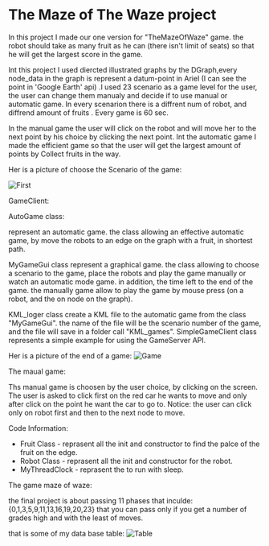 # The Maze of The Waze project

In this project I made our one version for "TheMazeOfWaze" game. the robot should take as many fruit as he can (there isn't limit of seats) so that he will get the largest score in the game.

Int this project I used diercted illustrated graphs by the DGraph,every node_data in the graph is represent a datum-point in Ariel (I can see the point in 'Google Earth' api) .I used 23 scenario as a game level for the user, the user can change them manualy and decide if to use manual or automatic game. In every scenarion there is a diffrent num of robot, and diffrend amount of fruits . Every game is 60 sec.

In the manual game the user will click on the robot and will move her to the next point by his choice by clicking the next point. Int the automatic game I made the efficient game so that the user will get the largest amount of points by Collect fruits in the way.

Her is a picture of choose the Scenario of the game:

![First](https://user-images.githubusercontent.com/57295881/72775177-093a8a80-3c16-11ea-9dbc-f4b1178ed92e.PNG)

GameClient:

AutoGame class:

represent an automatic game. the class allowing an effective automatic game, by move the robots to an edge on the graph with a fruit, in shortest path.

MyGameGui class represent a graphical game. the class allowing to choose a scenario to the game, place the robots and play the game manually or watch an automatic mode game. in addition, the time left to the end of the game. the manually game allow to play the game by mouse press (on a robot, and the on node on the graph).

KML_loger class create a KML file to the automatic game from the class "MyGameGui". the name of the file will be the scenario number of the game, and the file will save in a folder call "KML_games". SimpleGameClient class represents a simple example for using the GameServer API.

Her is a picture of the end of a game:
![Game](https://user-images.githubusercontent.com/57295881/72775306-86fe9600-3c16-11ea-9a9e-2e473d57d538.PNG)

The maual game:

Ths manual game is choosen by the user choice, by clicking on the screen. The user is asked to click first on the red car he wants to move and only after click on the point he want the car to go to.
Notice: the user can click only on robot first and then to the next node to move.

Code Information:
* Fruit Class - reprasent all the init and constructor to find the palce of the fruit on the edge.
* Robot Class - reprasent all the init and constructor for the robot.
* MyThreadClock - reprasent the to run with sleep.

The game maze of waze:

the final project is about passing 11 phases that inculde: {0,1,3,5,9,11,13,16,19,20,23} that you can pass only if you get a number of grades high and with the least of moves.

that is some of my data base table:
![Table](https://user-images.githubusercontent.com/57295881/73022073-88f07100-3e31-11ea-8588-d9eb7e0719fe.PNG)



